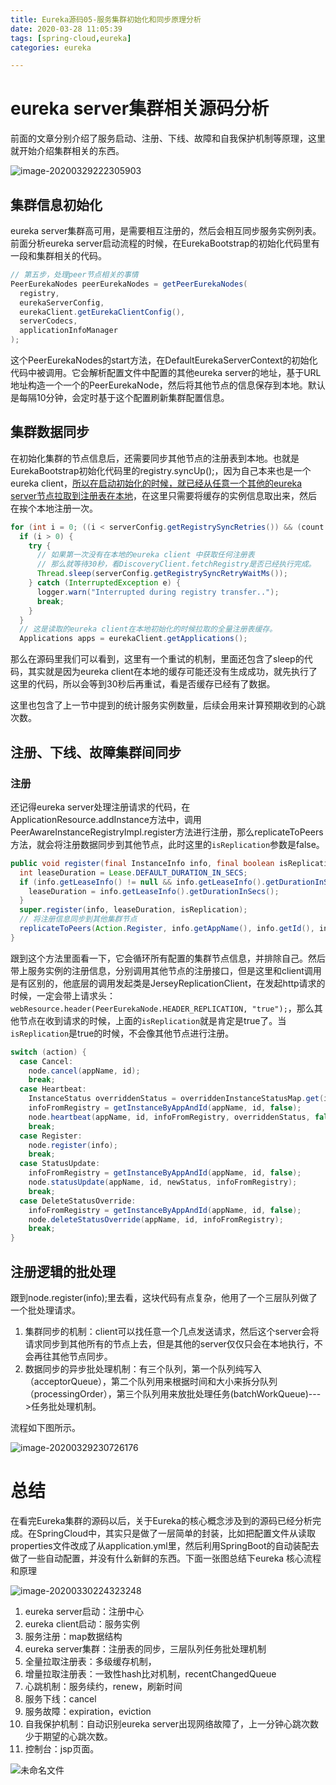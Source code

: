 ```yaml
---
title: Eureka源码05-服务集群初始化和同步原理分析
date: 2020-03-28 11:05:39
tags: [spring-cloud,eureka]
categories: eureka

---
```

# eureka server集群相关源码分析

前面的文章分别介绍了服务启动、注册、下线、故障和自我保护机制等原理，这里就开始介绍集群相关的东西。

![image-20200329222305903](/img/spring-cloud/image-20200329222305903.png)
<!--more-->
## 集群信息初始化

eureka server集群高可用，是需要相互注册的，然后会相互同步服务实例列表。前面分析eureka server启动流程的时候，在EurekaBootstrap的初始化代码里有一段和集群相关的代码。

```java
// 第五步，处理peer节点相关的事情
PeerEurekaNodes peerEurekaNodes = getPeerEurekaNodes(
  registry,
  eurekaServerConfig,
  eurekaClient.getEurekaClientConfig(),
  serverCodecs,
  applicationInfoManager
);
```



这个PeerEurekaNodes的start方法，在DefaultEurekaServerContext的初始化代码中被调用。它会解析配置文件中配置的其他eureka server的地址，基于URL地址构造一个一个的PeerEurekaNode，然后将其他节点的信息保存到本地。默认是每隔10分钟，会定时基于这个配置刷新集群配置信息。

## 集群数据同步

在初始化集群的节点信息后，还需要同步其他节点的注册表到本地。也就是EurekaBootstrap初始化代码里的registry.syncUp();，因为自己本来也是一个eureka client，[所以在启动初始化的时候，就已经从任意一个其他的eureka server节点拉取到注册表在本地](http://www.saily.top/2020/03/21/springcloud/eureka03/#eureka-client%E5%85%A8%E9%87%8F%E6%8A%93%E5%8F%96%E6%B3%A8%E5%86%8C%E8%A1%A8)，在这里只需要将缓存的实例信息取出来，然后在挨个本地注册一次。

```java
for (int i = 0; ((i < serverConfig.getRegistrySyncRetries()) && (count == 0)); i++) {
  if (i > 0) {
    try {
      // 如果第一次没有在本地的eureka client 中获取任何注册表
      // 那么就等待30秒，看DiscoveryClient.fetchRegistry是否已经执行完成。
      Thread.sleep(serverConfig.getRegistrySyncRetryWaitMs());
    } catch (InterruptedException e) {
      logger.warn("Interrupted during registry transfer..");
      break;
    }
  }
  // 这是读取的eureka client在本地初始化的时候拉取的全量注册表缓存。
  Applications apps = eurekaClient.getApplications();
```

那么在源码里我们可以看到，这里有一个重试的机制，里面还包含了sleep的代码，其实就是因为eureka client在本地的缓存可能还没有生成成功，就先执行了这里的代码，所以会等到30秒后再重试，看是否缓存已经有了数据。

这里也包含了上一节中提到的统计服务实例数量，后续会用来计算预期收到的心跳次数。



## 注册、下线、故障集群间同步

### 注册

还记得eureka server处理注册请求的代码，在ApplicationResource.addInstance方法中，调用PeerAwareInstanceRegistryImpl.register方法进行注册，那么replicateToPeers方法，就会将注册数据同步到其他节点，此时这里的`isReplication`参数是false。

```java
public void register(final InstanceInfo info, final boolean isReplication) {
  int leaseDuration = Lease.DEFAULT_DURATION_IN_SECS;
  if (info.getLeaseInfo() != null && info.getLeaseInfo().getDurationInSecs() > 0) {
    leaseDuration = info.getLeaseInfo().getDurationInSecs();
  }
  super.register(info, leaseDuration, isReplication);
  // 将注册信息同步到其他集群节点
  replicateToPeers(Action.Register, info.getAppName(), info.getId(), info, null, isReplication);
}
```

跟到这个方法里面看一下，它会循环所有配置的集群节点信息，并排除自己。然后带上服务实例的注册信息，分别调用其他节点的注册接口，但是这里和client调用是有区别的，他底层的调用发起类是JerseyReplicationClient，在发起http请求的时候，一定会带上请求头：`webResource.header(PeerEurekaNode.HEADER_REPLICATION, "true");`，那么其他节点在收到请求的时候，上面的`isReplication`就是肯定是true了。当`isReplication`是true的时候，不会像其他节点进行注册。

```java
switch (action) {
  case Cancel:
    node.cancel(appName, id);
    break;
  case Heartbeat:
    InstanceStatus overriddenStatus = overriddenInstanceStatusMap.get(id);
    infoFromRegistry = getInstanceByAppAndId(appName, id, false);
    node.heartbeat(appName, id, infoFromRegistry, overriddenStatus, false);
    break;
  case Register:
    node.register(info);
    break;
  case StatusUpdate:
    infoFromRegistry = getInstanceByAppAndId(appName, id, false);
    node.statusUpdate(appName, id, newStatus, infoFromRegistry);
    break;
  case DeleteStatusOverride:
    infoFromRegistry = getInstanceByAppAndId(appName, id, false);
    node.deleteStatusOverride(appName, id, infoFromRegistry);
    break;
}
```



## 注册逻辑的批处理

跟到node.register(info);里去看，这块代码有点复杂，他用了一个三层队列做了一个批处理请求。

1. 集群同步的机制：client可以找任意一个几点发送请求，然后这个server会将请求同步到其他所有的节点上去，但是其他的server仅仅只会在本地执行，不会再往其他节点同步。
2. 数据同步的异步批处理机制：有三个队列，第一个队列纯写入（acceptorQueue），第二个队列用来根据时间和大小来拆分队列（processingOrder），第三个队列用来放批处理任务(batchWorkQueue)--->任务批处理机制。

流程如下图所示。

![image-20200329230726176](/img/spring-cloud/image-20200329230726176.png)



# 总结

在看完Eureka集群的源码以后，关于Eureka的核心概念涉及到的源码已经分析完成。在SpringCloud中，其实只是做了一层简单的封装，比如把配置文件从读取properties文件改成了从application.yml里，然后利用SpringBoot的自动装配去做了一些自动配置，并没有什么新鲜的东西。下面一张图总结下eureka 核心流程和原理

![image-20200330224323248](/img/spring-cloud/image-20200330224323248.png)

1. eureka server启动：注册中心
2. eureka client启动：服务实例
3. 服务注册：map数据结构
4. eureka server集群：注册表的同步，三层队列任务批处理机制
5. 全量拉取注册表：多级缓存机制，
6. 增量拉取注册表：一致性hash比对机制，recentChangedQueue
7. 心跳机制：服务续约，renew，刷新时间
8. 服务下线：cancel
9. 服务故障：expiration，eviction
10. 自我保护机制：自动识别eureka server出现网络故障了，上一分钟心跳次数少于期望的心跳次数。
11. 控制台：jsp页面。



![未命名文件](/img/spring-cloud/未命名文件.jpg)